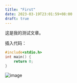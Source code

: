 ```yaml
---
title: "First"
date: 2023-03-19T23:01:59+08:00
draft: true
---
```


这是我的测试文章。

插入代码：

```c
#include<stdio.h>
int main() {
    return 0;
}
```

![image](/images/234.jpg)
